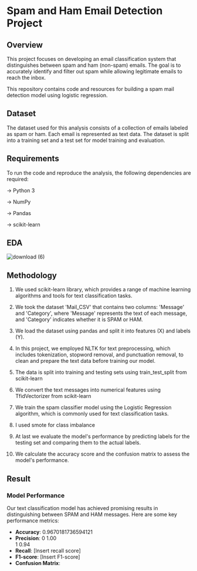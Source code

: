 # Spam and Ham Email Detection Project

## Overview
This project focuses on developing an email classification system that distinguishes between spam and ham (non-spam) emails. The goal is to accurately identify and filter out spam while allowing legitimate emails to reach the inbox.

This repository contains code and resources for building a spam mail detection model using logistic regression. 

## Dataset

The dataset used for this analysis consists of a collection of emails labeled as spam or ham. Each email is represented as text data. The dataset is split into a training set and a test set for model training and evaluation.

## Requirements

To run the code and reproduce the analysis, the following dependencies are required:

-> Python 3

-> NumPy

-> Pandas

-> scikit-learn

## EDA
![download (6)](https://github.com/suryaaaprakash/spam-mail-detection/assets/147717009/83c96613-a288-4106-8892-26427a71b706)


## Methodology

1. We used scikit-learn library, which provides a range of machine learning algorithms and tools for text classification tasks.

2. We took the dataset 'Mail_CSV' that contains two columns: 'Message' and 'Category', where 'Message' represents the text of each message, and 'Category' indicates whether it is SPAM or HAM.

3. We load the dataset using pandas and split it into features (X) and labels (Y).

4. In this project, we employed NLTK for text preprocessing, which includes tokenization, stopword removal, and punctuation removal, to clean and prepare the text data before training our model.

5. The data is split into training and testing sets using train_test_split from scikit-learn

6. We convert the text messages into numerical features using TfidVectorizer from scikit-learn

7. We train the spam classifier model using the Logistic Regression algorithm, which is commonly used for text classification tasks.

8. I used smote for class imbalance

9. At last we evaluate the model's performance by predicting labels for the testing set and comparing them to the actual labels.

10. We calculate the accuracy score and the confusion matrix to assess the model's performance.

## Result

### Model Performance

Our text classification model has achieved promising results in distinguishing between SPAM and HAM messages. Here are some key performance metrics:

- **Accuracy**:  0.9670181736594121
- **Precision**: 
           0       1.00     
           1       0.94 
- **Recall**: [Insert recall score]
- **F1-score**: [Insert F1-score]
- **Confusion Matrix**:
